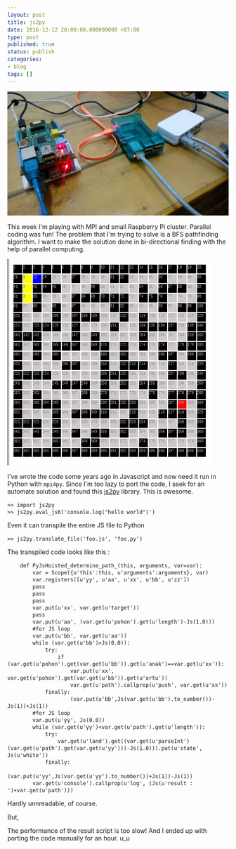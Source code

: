 ```yaml
---
layout: post
title: js2py
date: 2016-12-12 20:00:00.000000000 +07:00
type: post
published: true
status: publish
categories:
- blog
tags: []
---
```


<img src="/assets/852117529_15526_8530221600962107958.jpg">

This week I'm playing with MPI and small Raspberry Pi cluster. Parallel coding was fun! The problem that I'm trying to solve is a BFS pathfinding algorithm. I want to make the solution done in bi-directional finding with the help of parallel computing.

<img src="/assets/bfs-pathfinding.gif">

I've wrote the code some years ago in Javascript and now need it run in Python with `mpi4py`. Since I'm too lazy to port the code, I seek for an automate solution and found this <a href="https://github.com/PiotrDabkowski/Js2Py" target="_blank">js2py</a> library. This is awesome.

```
>> import js2py
>> js2py.eval_js6('console.log("hello world")')

```

Even it can transpile the entire JS file to Python

```
>> js2py.translate_file('foo.js', 'foo.py')
```

The transpiled code looks like this :

```
    def PyJsHoisted_determine_path_(this, arguments, var=var):
        var = Scope({u'this':this, u'arguments':arguments}, var)
        var.registers([u'yy', u'aa', u'xx', u'bb', u'zz'])
        pass
        pass
        pass
        var.put(u'xx', var.get(u'target'))
        pass
        var.put(u'aa', (var.get(u'pohon').get(u'length')-Js(1.0)))
        #for JS loop
        var.put(u'bb', var.get(u'aa'))
        while (var.get(u'bb')>Js(0.0)):
            try:
                if (var.get(u'pohon').get(var.get(u'bb')).get(u'anak')==var.get(u'xx')):
                    var.put(u'xx', var.get(u'pohon').get(var.get(u'bb')).get(u'ortu'))
                    var.get(u'path').callprop(u'push', var.get(u'xx'))
            finally:
                    (var.put(u'bb',Js(var.get(u'bb').to_number())-Js(1))+Js(1))
        #for JS loop
        var.put(u'yy', Js(0.0))
        while (var.get(u'yy')<var.get(u'path').get(u'length')):
            try:
                var.get(u'land').get((var.get(u'parseInt')(var.get(u'path').get(var.get(u'yy')))-Js(1.0))).put(u'state', Js(u'white'))
            finally:
                    (var.put(u'yy',Js(var.get(u'yy').to_number())+Js(1))-Js(1))
        var.get(u'console').callprop(u'log', (Js(u'result : ')+var.get(u'path')))

```

Hardly unnreadable, of course.

But,

The performance of the result script is too slow! And I ended up with porting the code manually for an hour. u_u
